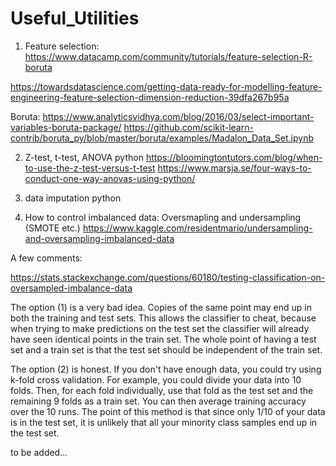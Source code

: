 # Useful_Utilities
1. Feature selection: https://www.datacamp.com/community/tutorials/feature-selection-R-boruta

https://towardsdatascience.com/getting-data-ready-for-modelling-feature-engineering-feature-selection-dimension-reduction-39dfa267b95a 

Boruta: https://www.analyticsvidhya.com/blog/2016/03/select-important-variables-boruta-package/
https://github.com/scikit-learn-contrib/boruta_py/blob/master/boruta/examples/Madalon_Data_Set.ipynb

2. Z-test, t-test, ANOVA python
https://bloomingtontutors.com/blog/when-to-use-the-z-test-versus-t-test
https://www.marsja.se/four-ways-to-conduct-one-way-anovas-using-python/

3. data imputation python
4. How to control imbalanced data: Oversmapling and undersampling (SMOTE etc.)
https://www.kaggle.com/residentmario/undersampling-and-oversampling-imbalanced-data

A few comments:

https://stats.stackexchange.com/questions/60180/testing-classification-on-oversampled-imbalance-data

The option (1) is a very bad idea. Copies of the same point may end up in both the training and test sets. This allows the classifier to cheat, because when trying to make predictions on the test set the classifier will already have seen identical points in the train set. The whole point of having a test set and a train set is that the test set should be independent of the train set.

The option (2) is honest. If you don't have enough data, you could try using k-fold cross validation. For example, you could divide your data into 10 folds. Then, for each fold individually, use that fold as the test set and the remaining 9 folds as a train set. You can then average training accuracy over the 10 runs. The point of this method is that since only 1/10 of your data is in the test set, it is unlikely that all your minority class samples end up in the test set.


to be added...
